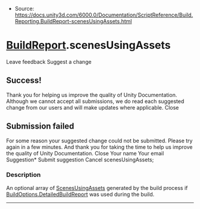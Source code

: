 * Source: https://docs.unity3d.com/6000.0/Documentation/ScriptReference/Build.Reporting.BuildReport-scenesUsingAssets.html

#  [BuildReport](https://docs.unity3d.com/6000.0/Documentation/ScriptReference/Build.Reporting.BuildReport.html).scenesUsingAssets
Leave feedback
Suggest a change
## Success!
Thank you for helping us improve the quality of Unity Documentation. Although we cannot accept all submissions, we do read each suggested change from our users and will make updates where applicable.
Close
## Submission failed
For some reason your suggested change could not be submitted. Please <a>try again</a> in a few minutes. And thank you for taking the time to help us improve the quality of Unity Documentation.
Close
Your name Your email Suggestion* Submit suggestion
Cancel
scenesUsingAssets; 
### Description
An optional array of [ScenesUsingAssets](https://docs.unity3d.com/6000.0/Documentation/ScriptReference/Build.Reporting.ScenesUsingAssets.html) generated by the build process if [BuildOptions.DetailedBuildReport](https://docs.unity3d.com/6000.0/Documentation/ScriptReference/BuildOptions.DetailedBuildReport.html) was used during the build.
* * *
